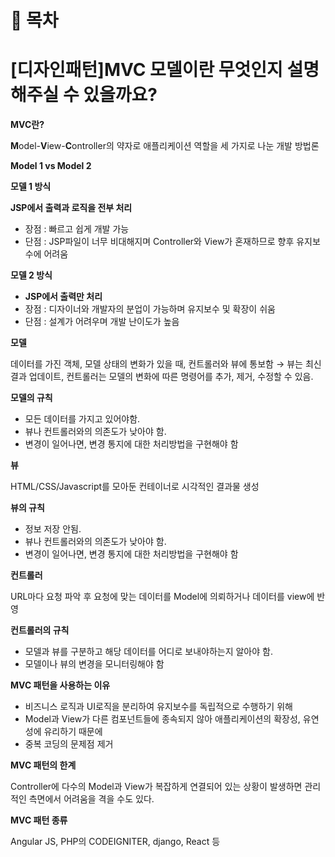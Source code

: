 # 💬 목차

# [디자인패턴]MVC 모델이란 무엇인지 설명해주실 수 있을까요?

**MVC란?**

**M**odel-**V**iew-**C**ontroller의 약자로 애플리케이션 역할을 세 가지로 나눈 개발 방법론

**Model 1 vs Model 2**

**모델 1 방식**

**JSP에서 출력과 로직을 전부 처리**

- 장점 : 빠르고 쉽게 개발 가능
- 단점 : JSP파일이 너무 비대해지며 Controller와 View가 혼재하므로 향후 유지보수에 어려움

**모델 2 방식**

- **JSP에서 출력만 처리**
- 장점 : 디자이너와 개발자의 분업이 가능하며 유지보수 및 확장이 쉬움
- 단점 : 설계가 어려우며 개발 난이도가 높음

**모델**

데이터를 가진 객체, 모델 상태의 변화가 있을 때, 컨트롤러와 뷰에 통보함 → 뷰는 최신 결과 업데이트, 컨트롤러는 모델의 변화에 따른 명령어를 추가, 제거, 수정할 수 있음.

**모델의 규칙**

- 모든 데이터를 가지고 있어야함.
- 뷰나 컨트롤러와의 의존도가 낮아야 함.
- 변경이 일어나면, 변경 통지에 대한 처리방법을 구현해야 함

**뷰**

HTML/CSS/Javascript를 모아둔 컨테이너로 시각적인 결과물 생성

**뷰의 규칙**

- 정보 저장 안됨.
- 뷰나 컨트롤러와의 의존도가 낮아야 함.
- 변경이 일어나면, 변경 통지에 대한 처리방법을 구현해야 함

**컨트롤러**

URL마다 요청 파악 후 요청에 맞는 데이터를 Model에 의뢰하거나 데이터를 view에 반영

**컨트롤러의 규칙**

- 모델과 뷰를 구분하고 해당 데이터를 어디로 보내야하는지 알아야 함.
- 모델이나 뷰의 변경을 모니터링해야 함

**MVC 패턴을 사용하는 이유**

- 비즈니스 로직과 UI로직을 분리하여 유지보수를 독립적으로 수행하기 위해
- Model과 View가 다른 컴포넌트들에 종속되지 않아 애플리케이션의 확장성, 유연성에 유리하기 때문에
- 중복 코딩의 문제점 제거

**MVC 패턴의 한계**

Controller에 다수의 Model과 View가 복잡하게 연결되어 있는 상황이 발생하면 관리적인 측면에서 어려움을 격을 수도 있다.

**MVC 패턴 종류**

Angular JS, PHP의 CODEIGNITER, django, React 등
